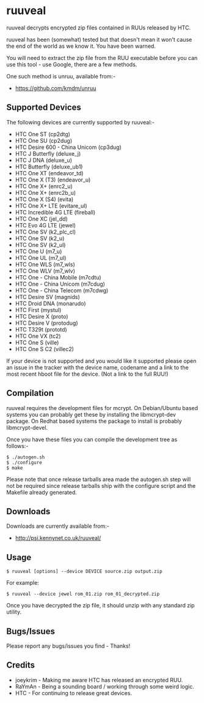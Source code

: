 ruuveal
=======

ruuveal decrypts encrypted zip files contained in RUUs released by HTC.

ruuveal has been (somewhat) tested but that doesn't mean it won't cause the end of the world as we know it. You have been warned. 

You will need to extract the zip file from the RUU executable before you can use this tool - use Google, there are a few methods.

One such method is unruu, available from:-

 * https://github.com/kmdm/unruu

Supported Devices
-----------------

The following devices are currently supported by ruuveal:-

* HTC One ST (cp2dtg)
* HTC One SU (cp2dug)
* HTC Desire 600 - China Unicom (cp3dug)
* HTC J Butterfly (deluxe\_j)
* HTC J DNA (deluxe\_u)
* HTC Butterfly (deluxe\_ub1)
* HTC One XT (endeavor\_td)
* HTC One X (T3) (endeavor\_u)
* HTC One X+ (enrc2\_u)
* HTC One X+ (enrc2b\_u)
* HTC One X (S4) (evita)
* HTC One X+ LTE (evitare\_ul)
* HTC Incredible 4G LTE (fireball)
* HTC One XC (jel\_dd)
* HTC Evo 4G LTE (jewel)
* HTC One SV (k2\_plc\_cl)
* HTC One SV (k2\_u)
* HTC One SV (k2\_ul)
* HTC One U (m7\_u)
* HTC One UL (m7\_ul)
* HTC One WLS (m7\_wls)
* HTC One WLV (m7\_wlv)
* HTC One - China Mobile (m7cdtu)
* HTC One - China Unicom (m7cdug)
* HTC One - China Telecom (m7cdwg)
* HTC Desire SV (magnids)
* HTC Droid DNA (monarudo)
* HTC First (mystul)
* HTC Desire X (proto)
* HTC Desire V (protodug)
* HTC T329t (prototd)
* HTC One VX (tc2)
* HTC One S (ville)
* HTC One S C2 (villec2)


If your device is not supported and you would like it supported please open an issue in the tracker with the device name, codename and a link to the most recent hboot file for the device. (Not a link to the full RUU!)

Compilation
-----------

ruuveal requires the development files for mcrypt. On Debian/Ubuntu based systems you can probably get these by installing the libmcrypt-dev package. On Redhat based systems the package to install is probably libmcrypt-devel. 

Once you have these files you can compile the development tree as follows:-

    $ ./autogen.sh
    $ ./configure
    $ make

Please note that once release tarballs area made the autogen.sh step will not be required since release tarballs ship with the configure script and the Makefile already generated.

Downloads
---------

Downloads are currently available from:-

* http://psi.kennynet.co.uk/ruuveal/

Usage
-----

    $ ruuveal [options] --device DEVICE source.zip output.zip

For example:

    $ ruuveal --device jewel rom_01.zip rom_01_decrypted.zip

Once you have decrypted the zip file, it should unzip with any standard zip utility.

Bugs/Issues
-----------

Please report any bugs/issues you find - Thanks!

Credits
-------

* joeykrim - Making me aware HTC has released an encrypted RUU.
* RaYmAn   - Being a sounding board / working through some weird logic.
* HTC      - For continuing to release great devices.
